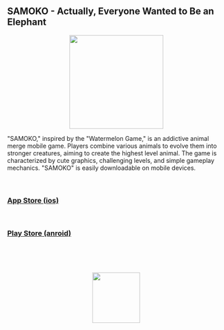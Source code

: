 ## SAMOKO - Actually, Everyone Wanted to Be an Elephant

<p align="center">
  <img src="https://github.com/STUDIO-SAMOKO/STUDIO-SAMOKO.github.io/assets/155935147/522190ad-15c2-4b8d-8c61-48adf9630ef4" width="217" height="217"/>
</p>

"SAMOKO," inspired by the "Watermelon Game," is an addictive animal merge mobile game. Players combine various animals to evolve them into stronger creatures, aiming to create the highest level animal. The game is characterized by cute graphics, challenging levels, and simple gameplay mechanics. "SAMOKO" is easily downloadable on mobile devices.
<br>  
<br>  

### [App Store (ios)](https://apps.apple.com/app/samoko/id6476100658)
<br>

### [Play Store (anroid)](https://play.google.com/store/apps/details?id=com.STUDIOSAMOKO.SAMOKO)
<br>  
<br>  
<br>  

<p align="center">
  <!-- 662 x 706 -->
  <img src="https://github.com/STUDIO-SAMOKO/STUDIO-SAMOKO.github.io/assets/155935147/6163b316-0e4d-4262-98fc-3ca539d6898b" width="110" height="117"/>
</p>

